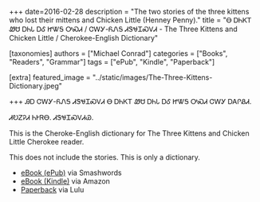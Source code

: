 +++
date=2016-02-28
description = "The two stories of the three kittens who lost their mittens and Chicken Little (Henney Penny)."
title = "Ꮎ ᎠᏂᏦᎢ ᏪᏌ ᎠᏂᏓ ᎠᎴ ᏥᏔᎦ ᎤᏍᏗ / ᏣᎳᎩ-ᏲᏁᎦ ᏗᏕᏠᏆᏍᏙᏗ - The Three Kittens and Chicken Little / Cherokee-English Dictionary"

[taxonomies]
authors = ["Michael Conrad"]
categories = ["Books", "Readers", "Grammar"]
tags = ["ePub", "Kindle", "Paperback"]

[extra]
featured_image = "../static/images/The-Three-Kittens-Dictionary.jpeg"

+++
ᎯᎠ ᏣᎳᎩ-ᏲᏁᎦ ᏗᏕᏠᏆᏍᏙᏗ Ꮎ ᎠᏂᏦᎢ
ᏪᏌ ᎠᏂᏓ ᎠᎴ ᏥᏔᎦ ᎤᏍᏗ ᏣᎳᎩ ᎠᎪᎵᏰᏗ.
<!-- more -->
ᏗᎧᏃᎮᏗ ᏂᎨᏒᎾ. ᏗᏕᏠᏆᏍᏙᏗᏊ.

This is the Cheroke-English dictionary
for The Three Kittens and Chicken Little
Cherokee reader.

This does not include the stories.
This is only a dictionary. 

* [eBook (ePub)](https://www.smashwords.com/books/view/619050) via Smashwords
* [eBook (Kindle)](https://www.amazon.com/dp/B01CBYQ1CS) via Amazon
* [Paperback](http://www.lulu.com/shop/michael-joyner/na-anijoi-wesa-anida-ale-jitaga-usdi-jalagi-yonega-didehlogwasdodi-the-three-kittens-and-chicken-little-cherokee-english-dictionary/paperback/product-22584338.html) via Lulu